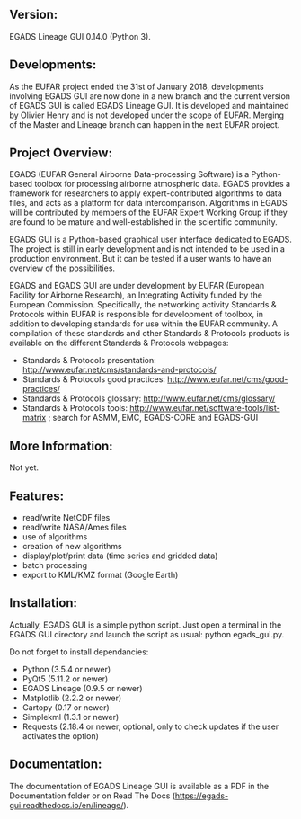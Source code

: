 Version:
-------

EGADS Lineage GUI 0.14.0 (Python 3).


Developments:
-------------

As the EUFAR project ended the 31st of January 2018, developments involving EGADS GUI are now done in a new branch and the current version of EGADS GUI is called EGADS Lineage GUI. It is developed and maintained by Olivier Henry and is not developed under the scope of EUFAR. Merging of the Master and Lineage branch can happen in the next EUFAR project.


Project Overview:
-----------------

EGADS (EUFAR General Airborne Data-processing Software) is a Python-based toolbox for processing airborne atmospheric data. EGADS provides a framework for researchers to apply expert-contributed algorithms to data files, and acts as a platform for data intercomparison. Algorithms in EGADS will be contributed by members of the EUFAR Expert Working Group if they are found to be mature and well-established in the scientific community.

EGADS GUI is a Python-based graphical user interface dedicated to EGADS. The project is still in early development and is not intended to be used in a production environment. But it can be tested if a user wants to have an overview of the possibilities. 

EGADS and EGADS GUI are under development by EUFAR (European Facility for Airborne Research), an Integrating Activity funded by the European Commission. Specifically, the networking activity Standards & Protocols within EUFAR is responsible for development of toolbox, in addition to developing standards for use within the EUFAR community. A compilation of these standards and other Standards & Protocols products is available on the different Standards & Protocols webpages: 
* Standards & Protocols presentation: http://www.eufar.net/cms/standards-and-protocols/
* Standards & Protocols good practices: http://www.eufar.net/cms/good-practices/
* Standards & Protocols glossary: http://www.eufar.net/cms/glossary/
* Standards & Protocols tools: http://www.eufar.net/software-tools/list-matrix ; search for ASMM, EMC, EGADS-CORE and EGADS-GUI
  

More Information:
-----------------

Not yet.


Features:
---------

* read/write NetCDF files
* read/write NASA/Ames files
* use of algorithms
* creation of new algorithms
* display/plot/print data (time series and gridded data)
* batch processing
* export to KML/KMZ format (Google Earth)


Installation:
-------------

Actually, EGADS GUI is a simple python script. Just open a terminal in the EGADS GUI directory and launch the script as usual: python egads_gui.py.

Do not forget to install dependancies:
* Python (3.5.4 or newer)
* PyQt5 (5.11.2 or newer)
* EGADS Lineage (0.9.5 or newer)
* Matplotlib (2.2.2 or newer)
* Cartopy (0.17 or newer)
* Simplekml (1.3.1 or newer)
* Requests (2.18.4 or newer, optional, only to check updates if the user activates the option)


Documentation:
--------------

The documentation of EGADS Lineage GUI is available as a PDF in the Documentation folder or on Read The Docs (https://egads-gui.readthedocs.io/en/lineage/).
